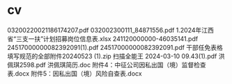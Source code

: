 # cv
03200220021186174207.pdf
032002300111_84871556.pdf
1.2024年江西省“三支一扶”计划招募岗位信息表.xlsx
241120000000-46035141.pdf
24517000000082392091(1).pdf
24517000000082392091.pdf
干部任免表格填写规范的全部附件20240523 (1).zip
扫描全能王 2024-03-10 09.43(1).pdf
洪佩琪2598.pdf
洪佩琪简历.doc
附件4：中征公司因私出国（境）监督检查表.docx
附件5：因私出国（境）风险自查表.docx

